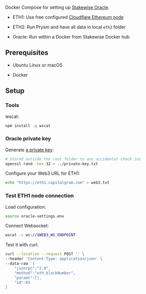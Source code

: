 
Docker Compose for setting up [Stakewise Oracle](https://github.com/stakewise/oracle).

- ETH1: Use free configured [Cloudflare Ethereum node](https://www.cloudflare.com/distributed-web-gateway/)

- ETH2: Run Prysm and have all data in local `eth2` folder

- Oracle: Run within a Docker from Stakewise Docker hub

## Prerequisites

* Ubuntu Linux or macOS

* Docker

## Setup

### Tools

wscat:

```sh
npm install -g wscat
```

### Oracle private key

Generate [a private key](https://ethereum.stackexchange.com/q/82926/620):

```sh
# Stored outside the root folder to any accidental check ins
openssl rand -hex 32 > ../private-key.txt
```

Configure your Web3 URL for ETH1:

```sh
echo "https://eth1.capitalgram.com" > web3.txt
```
### Test ETH1 node connection

Load configuration:

```sh
source oracle-settings.env
```

Connect Websocket:

```sh
wscat -c ws://$WEB3_WS_ENDPOINT
```

Test it with curl:

```sh
curl --location --request POST '' \
--header 'Content-Type: application/json' \
--data-raw '{
	"jsonrpc":"2.0",
	"method":"eth_blockNumber",
	"params":[],
	"id":83
}
```





